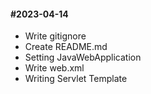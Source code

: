 #### #2023-04-14
- Write gitignore
- Create README.md
- Setting JavaWebApplication
- Write web.xml
- Writing Servlet Template